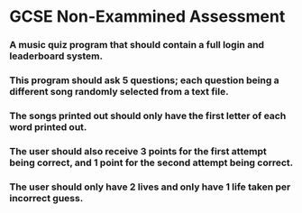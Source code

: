 # GCSE Non-Exammined Assessment

### A music quiz program that should contain a full login and leaderboard system. 
### This program should ask 5 questions; each question being a different song randomly selected from a text file. 
### The songs printed out should only have the first letter of each word printed out. 
### The user should also receive 3 points for the first attempt being correct, and 1 point for the second attempt being correct.
### The user should only have 2 lives and only have 1 life taken per incorrect guess.

